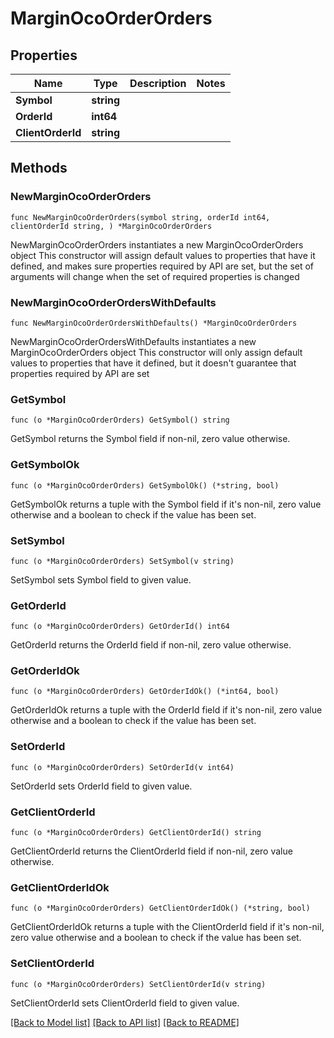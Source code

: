 # MarginOcoOrderOrders

## Properties

Name | Type | Description | Notes
------------ | ------------- | ------------- | -------------
**Symbol** | **string** |  | 
**OrderId** | **int64** |  | 
**ClientOrderId** | **string** |  | 

## Methods

### NewMarginOcoOrderOrders

`func NewMarginOcoOrderOrders(symbol string, orderId int64, clientOrderId string, ) *MarginOcoOrderOrders`

NewMarginOcoOrderOrders instantiates a new MarginOcoOrderOrders object
This constructor will assign default values to properties that have it defined,
and makes sure properties required by API are set, but the set of arguments
will change when the set of required properties is changed

### NewMarginOcoOrderOrdersWithDefaults

`func NewMarginOcoOrderOrdersWithDefaults() *MarginOcoOrderOrders`

NewMarginOcoOrderOrdersWithDefaults instantiates a new MarginOcoOrderOrders object
This constructor will only assign default values to properties that have it defined,
but it doesn't guarantee that properties required by API are set

### GetSymbol

`func (o *MarginOcoOrderOrders) GetSymbol() string`

GetSymbol returns the Symbol field if non-nil, zero value otherwise.

### GetSymbolOk

`func (o *MarginOcoOrderOrders) GetSymbolOk() (*string, bool)`

GetSymbolOk returns a tuple with the Symbol field if it's non-nil, zero value otherwise
and a boolean to check if the value has been set.

### SetSymbol

`func (o *MarginOcoOrderOrders) SetSymbol(v string)`

SetSymbol sets Symbol field to given value.


### GetOrderId

`func (o *MarginOcoOrderOrders) GetOrderId() int64`

GetOrderId returns the OrderId field if non-nil, zero value otherwise.

### GetOrderIdOk

`func (o *MarginOcoOrderOrders) GetOrderIdOk() (*int64, bool)`

GetOrderIdOk returns a tuple with the OrderId field if it's non-nil, zero value otherwise
and a boolean to check if the value has been set.

### SetOrderId

`func (o *MarginOcoOrderOrders) SetOrderId(v int64)`

SetOrderId sets OrderId field to given value.


### GetClientOrderId

`func (o *MarginOcoOrderOrders) GetClientOrderId() string`

GetClientOrderId returns the ClientOrderId field if non-nil, zero value otherwise.

### GetClientOrderIdOk

`func (o *MarginOcoOrderOrders) GetClientOrderIdOk() (*string, bool)`

GetClientOrderIdOk returns a tuple with the ClientOrderId field if it's non-nil, zero value otherwise
and a boolean to check if the value has been set.

### SetClientOrderId

`func (o *MarginOcoOrderOrders) SetClientOrderId(v string)`

SetClientOrderId sets ClientOrderId field to given value.



[[Back to Model list]](../README.md#documentation-for-models) [[Back to API list]](../README.md#documentation-for-api-endpoints) [[Back to README]](../README.md)


